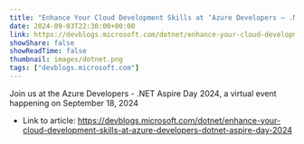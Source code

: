 ```yaml
---
title: "Enhance Your Cloud Development Skills at ‘Azure Developers – .NET Aspire Day 2024’"
date: 2024-09-03T22:30:00+00:00
link: https://devblogs.microsoft.com/dotnet/enhance-your-cloud-development-skills-at-azure-developers-dotnet-aspire-day-2024
showShare: false
showReadTime: false
thumbnail: images/dotnet.png
tags: ["devblogs.microsoft.com"]
---
```

Join us at the Azure Developers - .NET Aspire Day 2024, a virtual event happening on September 18, 2024

- Link to article: https://devblogs.microsoft.com/dotnet/enhance-your-cloud-development-skills-at-azure-developers-dotnet-aspire-day-2024